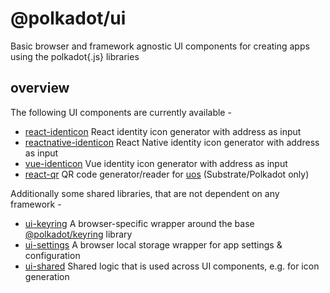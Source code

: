 # @polkadot/ui

Basic browser and framework agnostic UI components for creating apps using the polkadot{.js} libraries

## overview

The following UI components are currently available -

- [react-identicon](packages/react-identicon/) React identity icon generator with address as input
- [reactnative-identicon](packages/reactnative-identicon/) React Native identity icon generator with address as input
- [vue-identicon](packages/vue-identicon/) Vue identity icon generator with address as input
- [react-qr](packages/react-qr/) QR code generator/reader for [uos](https://github.com/maciejhirsz/uos) (Substrate/Polkadot only)

Additionally some shared libraries, that are not dependent on any framework -

- [ui-keyring](packages/ui-keyring/) A browser-specific wrapper around the base [@polkadot/keyring](https://github.com/polkadot-js/common/) library
- [ui-settings](packages/ui-settings/) A browser local storage wrapper for app settings & configuration
- [ui-shared](packages/ui-shared) Shared logic that is used across UI components, e.g. for icon generation
